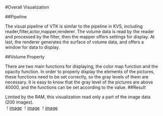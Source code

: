#Overall Visualization


##Pipeline



The visual pipeline of VTK is similar to the pipeline in KVS, including reader,filter,actor,mapper,renderer. The volume data is read by the reader and processed by the filter, then the mapper offers settings for display. At last, the renderer generates the surface of volume data, and offers a window for data to display.

##Volume Property


There are two main functions for displaying, the color map function and the opacity function. In order to properly display the elements of the pictures, these functions need to be set correctly, so the gray levels of them are necessary. It is easy to know that the gray level of the pictures are above 40000, and the functions can be set according to the value.
##Result


Limited by the RAM, this visualization read only a part of the image data (200 images).<br>
！[image](https://github.com/csh589/pages-visualization/raw/master/Result-Pictures/Overall-1.png)
！[image](https://github.com/csh589/pages-visualization/raw/master/Result-Pictures/Overall-2.png)
！[image](https://github.com/csh589/pages-visualization/raw/master/Result-Pictures/Overall-3.png)
